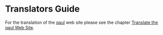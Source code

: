 # Translators Guide

For the translation of the [qaul] web site please see the chapter [Translate the qaul Web Site].

[qaul]: https://irde.st
[Translate the qaul Web Site]: /website/translate.md
